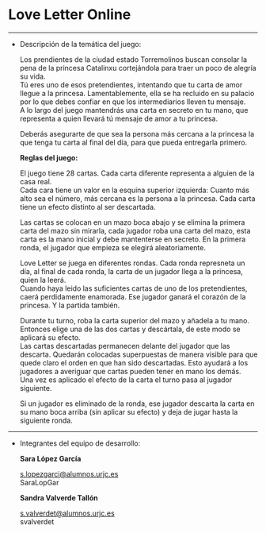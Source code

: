 # Love Letter Online

---
* Descripción de la temática del juego:   

  Los prendientes de la ciudad estado Torremolinos buscan consolar la pena de la princesa Catalinxu cortejándola para traer un poco de alegría su vida.  
  Tú eres uno de esos pretendientes, intentando que tu carta de amor llegue a la princesa. Lamentablemente, ella se ha recluido en su palacio por lo que debes confiar en que los intermediarios lleven tu mensaje.  
  A lo largo del juego mantendrás una carta en secreto en tu mano, que representa a quien llevará tú mensaje de amor a tu princesa.  
  
  Deberás asegurarte de que sea la persona más cercana a la princesa la que tenga tu carta al final del día, para que pueda entregarla primero.    
  
   **Reglas del juego:**    
     
     El juego tiene 28 cartas. Cada carta diferente representa a alguien de la casa real.  
     Cada cara tiene un valor en la esquina superior izquierda: Cuanto más alto sea el número, más cercana es la persona a la princesa. Cada carta tiene un efecto distinto al ser descartada.   
     
     Las cartas se colocan en un mazo boca abajo y se elimina la primera carta del mazo sin mirarla, cada jugador roba una carta del mazo, esta carta es la mano inicial y debe mantenterse en secreto. En la primera ronda, el jugador que empieza se elegirá aleatoriamente.  
       
     Love Letter se juega en diferentes rondas. Cada ronda represneta un día, al final de cada ronda, la carta de un jugador llega a la princesa, quien la leerá.  
     Cuando haya leido las suficientes cartas de uno de los pretendientes, caerá perdidamente enamorada. Ese jugador ganará el corazón de la princesa. Y la partida también.    
     
     Durante tu turno, roba la carta superior del mazo y añadela a tu mano. Entonces elige una de las dos cartas y descártala, de este modo se aplicará su efecto.  
     Las cartas descartadas permanecen delante del jugador que las descarta. Quedarán colocadas superpuestas de manera visible para que quede claro el orden en que han sido descartadas. Esto ayudará a los jugadores a averiguar que cartas pueden tener en mano los demás.  
     Una vez es aplicado el efecto de la carta el turno pasa al jugador siguiente.  
     
     Si un jugador es eliminado de la ronda, ese jugador descarta la carta en su mano boca arriba (sin aplicar su efecto) y deja de jugar hasta la siguiente ronda.  
       
---
* Integrantes del equipo de desarrollo:

    **Sara López García**
    
    s.lopezgarci@alumnos.urjc.es  
    SaraLopGar   
      
    **Sandra Valverde Tallón**
    
    s.valverdet@alumnos.urjc.es  
    svalverdet
